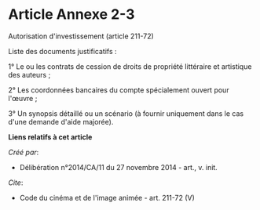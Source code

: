 # Article Annexe 2-3

Autorisation d'investissement (article 211-72) 

Liste des documents justificatifs : 

1° Le ou les contrats de cession de droits de propriété littéraire et artistique des auteurs ; 

2° Les coordonnées bancaires du compte spécialement ouvert pour l'œuvre ; 

3° Un synopsis détaillé ou un scénario (à fournir uniquement dans le cas d'une demande d'aide majorée).

**Liens relatifs à cet article**

_Créé par_:

  - Délibération n°2014/CA/11 du 27 novembre 2014 - art., v. init.

_Cite_:

  - Code du cinéma et de l'image animée - art. 211-72 (V)
